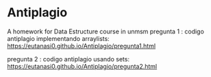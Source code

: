 # Antiplagio
A homework for Data Estructure course in unmsm
pregunta 1 : codigo antiplagio implementando arraylists:
https://eutanasi0.github.io/Antiplagio/pregunta1.html

pregunta 2 : codigo antiplagio usando sets:
https://eutanasi0.github.io/Antiplagio/pregunta2.html
